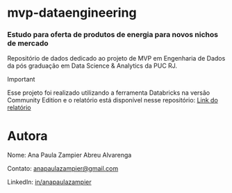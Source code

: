 # mvp-dataengineering
### Estudo para oferta de produtos de energia para novos nichos de mercado
Repositório de dados dedicado ao projeto de MVP em Engenharia de Dados da pós graduação em Data Science & Analytics da PUC RJ.

> [!IMPORTANT]
> Esse projeto foi realizado utilizando a ferramenta Databricks na versão Community Edition e o relatório está disponível nesse repositório: [Link do relatório](https://github.com/anapaulazampier/mvp-dataengineering/blob/main/MVP%20-%20Data%20Engineering.pdf)


# Autora
Nome: Ana Paula Zampier Abreu Alvarenga 

Contato: anapaulazampier@gmail.com 

LinkedIn: [in/anapaulazampier](https://linkedin.com/in/anapaulazampier/) 
